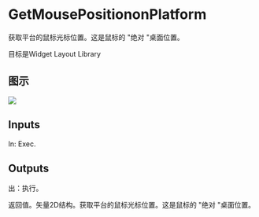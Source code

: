 # GetMousePositiononPlatform

获取平台的鼠标光标位置。这是鼠标的 "绝对 "桌面位置。

目标是Widget Layout Library

## 图示

![]($-20221218-21250871.png)

## Inputs

In: Exec.  

## Outputs

出：执行。

返回值。矢量2D结构。获取平台的鼠标光标位置。这是鼠标的 "绝对 "桌面位置。
